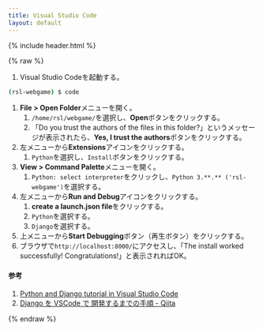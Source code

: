 ```yaml
---
title: Visual Studio Code
layout: default
---
```


{% include header.html %}

{% raw %}

1. Visual Studio Codeを起動する。
```bash
(rsl-webgame) $ code
```
   1. **File > Open Folder**メニューを開く。
      1. `/home/rsl/webgame/`を選択し、**Open**ボタンをクリックする。
      2. 「Do you trust the authors of the files in this folder?」というメッセージが表示されたら、**Yes, I trust the authors**ボタンをクリックする。
   2. 左メニューから**Extensions**アイコンをクリックする。
      1. `Python`を選択し、`Install`ボタンをクリックする。
   3. **View > Command Palette**メニューを開く。
      1. `Python: select interpreter`をクリックし、`Python 3.**.** ('rsl-webgame')`を選択する。
   4. 左メニューから**Run and Debug**アイコンをクリックする。
      1. **create a launch.json file**をクリックする。
      2. `Python`を選択する。
      3. `Django`を選択する。
   5. 上メニューから**Start Debugging**ボタン（再生ボタン）をクリックする。
   6. ブラウザで`http://localhost:8000/`にアクセスし、「The install worked successfully! Congratulations!」と表示されればOK。

#### 参考
1. [Python and Django tutorial in Visual Studio Code](https://code.visualstudio.com/docs/python/tutorial-django)
2. [Django を VSCode で 開発するまでの手順 - Qiita](https://qiita.com/soh506/items/12a5df2d19f1c2c792fe)

{% endraw %}
